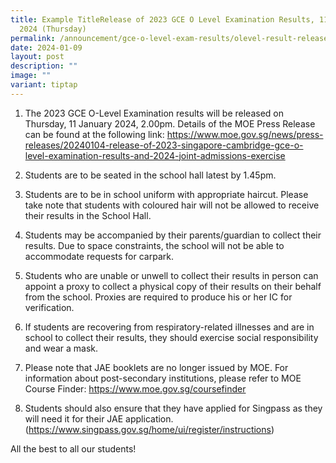 ```yaml
---
title: Example TitleRelease of 2023 GCE O Level Examination Results, 11 January
  2024 (Thursday)
permalink: /announcement/gce-o-level-exam-results/olevel-result-release/
date: 2024-01-09
layout: post
description: ""
image: ""
variant: tiptap
---
```

<ol data-tight="true" class="tight"><li><p>The 2023 GCE O-Level Examination results will be released on Thursday, 11 January 2024, 2.00pm. Details of the MOE Press Release can be found at the following link: <a href="https://www.moe.gov.sg/news/press-releases/20240104-release-of-2023-singapore-cambridge-gce-o-level-examination-results-and-2024-joint-admissions-exercise" rel="noopener noreferrer nofollow" target="_blank">https://www.moe.gov.sg/news/press-releases/20240104-release-of-2023-singapore-cambridge-gce-o-level-examination-results-and-2024-joint-admissions-exercise</a></p></li><li><p>Students are to be seated in the school hall latest by 1.45pm.</p></li><li><p>Students are to be in school uniform with appropriate haircut. Please take note that students with coloured hair will not be allowed to receive their results in the School Hall.</p></li><li><p>Students may be accompanied by their parents/guardian to collect their results. Due to space constraints, the school will not be able to accommodate requests for carpark.</p></li><li><p>Students who are unable or unwell to collect their results in person can appoint a proxy to collect a physical copy of their results on their behalf from the school. Proxies are required to produce his or her IC for verification.</p></li><li><p>If students are recovering from respiratory-related illnesses and are in school to collect their results, they should exercise social responsibility and wear a mask.</p></li><li><p>Please note that JAE booklets are no longer issued by MOE. For information about post-secondary institutions, please refer to MOE Course Finder: <a href="https://www.moe.gov.sg/coursefinder" rel="noopener noreferrer nofollow" target="_blank">https://www.moe.gov.sg/coursefinder</a></p></li><li><p>Students should also ensure that they have applied for Singpass as they will need it for their JAE application.(<a href="https://www.singpass.gov.sg/home/ui/register/instructions" rel="noopener noreferrer nofollow" target="_blank">https://www.singpass.gov.sg/home/ui/register/instructions</a>)</p></li></ol><p></p><p>All the best to all our students!</p>